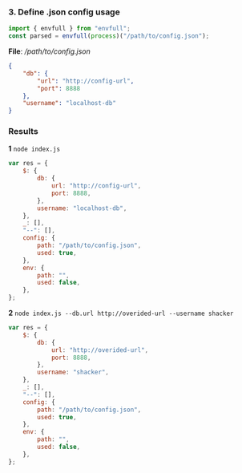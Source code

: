 ### 3. Define .json config usage
```typescript
import { envfull } from "envfull";
const parsed = envfull(process)("/path/to/config.json");
```
**File**: _/path/to/config.json_
```json
{
	"db": {
		"url": "http://config-url",
		"port": 8888
	},
	"username": "localhost-db"
}
```
### Results
**1** `node index.js`
```javascript
var res = {
	$: {
		db: {
			url: "http://config-url",
			port: 8888,
		},
		username: "localhost-db",
	},
	_: [],
	"--": [],
	config: {
		path: "/path/to/config.json",
		used: true,
	},
	env: {
		path: "",
		used: false,
	},
};
```
**2** `node index.js --db.url http://overided-url --username shacker`
```javascript
var res = {
	$: {
		db: {
			url: "http://overided-url",
			port: 8888,
		},
		username: "shacker",
	},
	_: [],
	"--": [],
	config: {
		path: "/path/to/config.json",
		used: true,
	},
	env: {
		path: "",
		used: false,
	},
};
```

